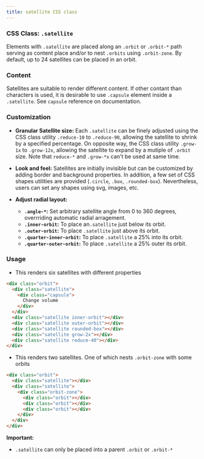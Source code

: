```yaml
---
title: satellite CSS class
---
```

### CSS Class: `.satellite`

Elements with `.satellite` are placed along an `.orbit` or `.orbit-*` path serving as content place and/or to nest `.orbits` using `.orbit-zone`.  By default, up to 24 satellites can be placed in an orbit. 

### Content

Satellites are suitable to render different content. If other contant than characters is used, it is desirable to use `.capsule` element inside a `.satellite`. See `capsule` reference on documentation.

### Customization

- **Granular Satellite size:** Each `.satellite` can be finely adjusted using the CSS class utility `.reduce-10` to `.reduce-90`, allowing the satellite to shrink by a specified percentage. On opposite way, the CSS class utility `.grow-1x` to `.grow-12x`, allowing the satellite to expand by a mutiple of `.orbit` size. Note that `reduce-*` and `.grow-*x` can't be used at same time.
  
- **Look and feel:** Satellites are initially invisible but can be customized by adding border and background properties. In addition, a few set of CSS shapes utilities are provided (`.circle`, `.box`, `.rounded-box`). Nevertheless, users can set any shapes using svg, images, etc.

- **Adjust radial layout:**
  - **`.angle-*`:** Set arbitrary satellite angle from 0 to 360 degrees, overrriding automatic radial arragement.
  - **`.inner-orbit`:** To place an`.satellite` just below its orbit.
  - **`.outer-orbit`:** To place `.satellite` just above its orbit.
  - **`.quarter-inner-orbit`:** To place `.satellite` a 25% into its orbit.
  - **`.quarter-outer-orbit`:** To place `.satellite` a 25% outer its orbit.

### Usage

- This renders six satellites with different properties
```html
<div class="orbit">
  <div class="satellite">
    <div class="capsule">
      Change volume
    </div>
  </div>
  <div class="satellite inner-orbit"></div>
  <div class="satellite outer-orbit"></div>
  <div class="satellite rounded-box"></div>
  <div class="satellite grow-2x"></div>
  <div class="satellite reduce-40"></div>
</div>
```

- This renders two satellites. One of which nests `.orbit-zone` with some orbits
```html
<div class="orbit">
  <div class="satellite"></div>
  <div class="satellite">
    <div class="orbit-zone">
      <div class="orbit"></div>
      <div class="orbit"></div>
      <div class="orbit"></div>
    </div>
  </div>
</div>
```

**Important:**

- `.satellite` can only be placed into a parent `.orbit` or `.orbit-*`

